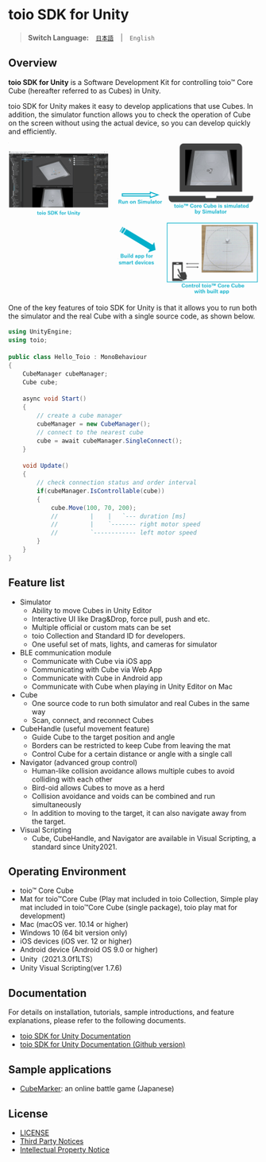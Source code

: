 # toio SDK for Unity

> **Switch Language:**　[`日本語`](README.md)　|　`English`

## Overview

**toio SDK for Unity** is a Software Development Kit for controlling toio™ Core Cube (hereafter referred to as Cubes) in Unity.

toio SDK for Unity makes it easy to develop applications that use Cubes. In addition, the simulator function allows you to check the operation of Cube on the screen without using the actual device, so you can develop quickly and efficiently.


<p align="center">
<img src="./docs_EN/res/main/overview.gif" width=720>
</p>

One of the key features of toio SDK for Unity is that it allows you to run both the simulator and the real Cube with a single source code, as shown below.

```csharp
using UnityEngine;
using toio;

public class Hello_Toio : MonoBehaviour
{
    CubeManager cubeManager;
    Cube cube;

    async void Start()
    {
        // create a cube manager
        cubeManager = new CubeManager();
        // connect to the nearest cube
        cube = await cubeManager.SingleConnect();
    }

    void Update()
    {
        // check connection status and order interval
        if(cubeManager.IsControllable(cube))
        {
            cube.Move(100, 70, 200);
            //         |    |   `--- duration [ms]
            //         |    `------- right motor speed
            //         `------------ left motor speed
        }
    }
}
```


## Feature list

- Simulator
  - Ability to move Cubes in Unity Editor
  - Interactive UI like Drag&Drop, force pull, push and etc.
  - Multiple official or custom mats can be set
  - toio Collection and Standard ID for developers.
  - One useful set of mats, lights, and cameras for simulator
- BLE communication module
  - Communicate with Cube via iOS app
  - Communicating with Cube via Web App
  - Communicate with Cube in Android app
  - Communicate with Cube when playing in Unity Editor on Mac
- Cube
  - One source code to run both simulator and real Cubes in the same way
  - Scan, connect, and reconnect Cubes
- CubeHandle (useful movement feature)
  - Guide Cube to the target position and angle
  - Borders can be restricted to keep Cube from leaving the mat
  - Control Cube for a certain distance or angle with a single call
- Navigator (advanced group control)
  - Human-like collision avoidance allows multiple cubes to avoid colliding with each other
  - Bird-oid allows Cubes to move as a herd
  - Collision avoidance and voids can be combined and run simultaneously
  - In addition to moving to the target, it can also navigate away from the target.
- Visual Scripting
  - Cube, CubeHandle, and Navigator are available in Visual Scripting, a standard since Unity2021.

## Operating Environment

- toio™ Core Cube
- Mat for toio™Core Cube (Play mat included in toio Collection, Simple play mat included in toio™Core Cube (single package), toio play mat for development)
- Mac (macOS ver. 10.14 or higher)
- Windows 10 (64 bit version only)
- iOS devices (iOS ver. 12 or higher)
- Android device (Android OS 9.0 or higher)
- Unity（2021.3.0f1LTS）
- Unity Visual Scripting(ver 1.7.6)

## Documentation

For details on installation, tutorials, sample introductions, and feature explanations, please refer to the following documents.

- [toio SDK for Unity Documentation](https://morikatron.github.io/toio-sdk-for-unity/docs_EN/)
- [toio SDK for Unity Documentation (Github version)](https://github.com/morikatron/toio-sdk-for-unity/blob/main/docs_EN/README.md)

## Sample applications

- [CubeMarker](https://github.com/morikatron/toio-cube-marker): an online battle game (Japanese)

## License

- [LICENSE](https://github.com/morikatron/toio-sdk-for-unity/blob/main/LICENSE)
- [Third Party Notices](Third-Party-Notices.md)
- [Intellectual Property Notice](Trademark-Notices_EN.md)
